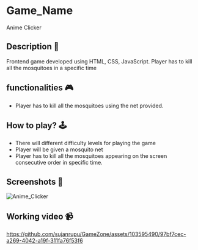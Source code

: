 # **Game_Name** 

Anime Clicker

## **Description 📃**
Frontend game developed using HTML, CSS, JavaScript. Player has to kill all the mosquitoes in a specific time

## **functionalities 🎮**
- Player has to kill all the mosquitoes using the net provided.

## **How to play? 🕹️**
- There will different difficulty levels for playing the game
- Player will be given a mosquito net
- Player has to kill all the mosquitoes appearing on the screen consecutive order in specific time.

## **Screenshots 📸**
![Anime_Clicker](https://github.com/sujanrupu/GameZone/assets/103595490/685628fc-f3c0-46b2-beaa-8e7bfc18c4da)



## **Working video 📹**



https://github.com/sujanrupu/GameZone/assets/103595490/97bf7cec-a269-4042-a19f-311fa76f53f6






